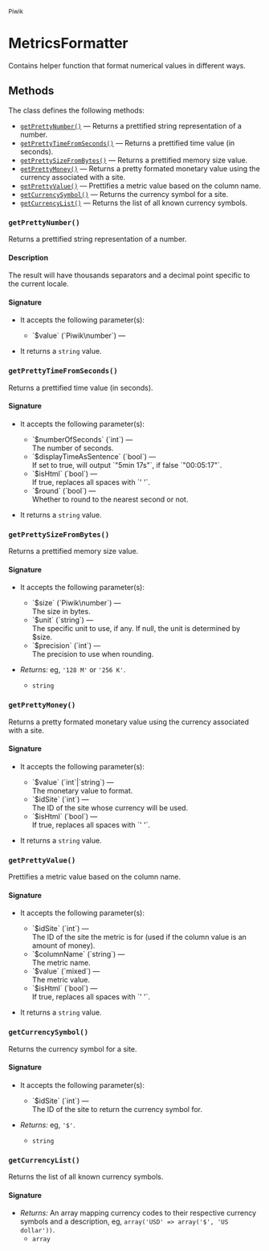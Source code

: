 <small>Piwik</small>

MetricsFormatter
================

Contains helper function that format numerical values in different ways.

Methods
-------

The class defines the following methods:

- [`getPrettyNumber()`](#getprettynumber) &mdash; Returns a prettified string representation of a number.
- [`getPrettyTimeFromSeconds()`](#getprettytimefromseconds) &mdash; Returns a prettified time value (in seconds).
- [`getPrettySizeFromBytes()`](#getprettysizefrombytes) &mdash; Returns a prettified memory size value.
- [`getPrettyMoney()`](#getprettymoney) &mdash; Returns a pretty formated monetary value using the currency associated with a site.
- [`getPrettyValue()`](#getprettyvalue) &mdash; Prettifies a metric value based on the column name.
- [`getCurrencySymbol()`](#getcurrencysymbol) &mdash; Returns the currency symbol for a site.
- [`getCurrencyList()`](#getcurrencylist) &mdash; Returns the list of all known currency symbols.

<a name="getprettynumber" id="getprettynumber"></a>
<a name="getPrettyNumber" id="getPrettyNumber"></a>
### `getPrettyNumber()`

Returns a prettified string representation of a number.

#### Description

The result will have
thousands separators and a decimal point specific to the current locale.

#### Signature

-  It accepts the following parameter(s):

   <ul>
   <li>
      <div markdown="1" class="parameter">
      `$value` (`Piwik\number`) &mdash;

      <div markdown="1" class="param-desc"></div>

      <div style="clear:both;"/>

      </div>
   </li>
   </ul>
- It returns a `string` value.

<a name="getprettytimefromseconds" id="getprettytimefromseconds"></a>
<a name="getPrettyTimeFromSeconds" id="getPrettyTimeFromSeconds"></a>
### `getPrettyTimeFromSeconds()`

Returns a prettified time value (in seconds).

#### Signature

-  It accepts the following parameter(s):

   <ul>
   <li>
      <div markdown="1" class="parameter">
      `$numberOfSeconds` (`int`) &mdash;

      <div markdown="1" class="param-desc"> The number of seconds.</div>

      <div style="clear:both;"/>

      </div>
   </li>
   <li>
      <div markdown="1" class="parameter">
      `$displayTimeAsSentence` (`bool`) &mdash;

      <div markdown="1" class="param-desc"> If set to true, will output `"5min 17s"`, if false `"00:05:17"`.</div>

      <div style="clear:both;"/>

      </div>
   </li>
   <li>
      <div markdown="1" class="parameter">
      `$isHtml` (`bool`) &mdash;

      <div markdown="1" class="param-desc"> If true, replaces all spaces with `'&nbsp;'`.</div>

      <div style="clear:both;"/>

      </div>
   </li>
   <li>
      <div markdown="1" class="parameter">
      `$round` (`bool`) &mdash;

      <div markdown="1" class="param-desc"> Whether to round to the nearest second or not.</div>

      <div style="clear:both;"/>

      </div>
   </li>
   </ul>
- It returns a `string` value.

<a name="getprettysizefrombytes" id="getprettysizefrombytes"></a>
<a name="getPrettySizeFromBytes" id="getPrettySizeFromBytes"></a>
### `getPrettySizeFromBytes()`

Returns a prettified memory size value.

#### Signature

-  It accepts the following parameter(s):

   <ul>
   <li>
      <div markdown="1" class="parameter">
      `$size` (`Piwik\number`) &mdash;

      <div markdown="1" class="param-desc"> The size in bytes.</div>

      <div style="clear:both;"/>

      </div>
   </li>
   <li>
      <div markdown="1" class="parameter">
      `$unit` (`string`) &mdash;

      <div markdown="1" class="param-desc"> The specific unit to use, if any. If null, the unit is determined by $size.</div>

      <div style="clear:both;"/>

      </div>
   </li>
   <li>
      <div markdown="1" class="parameter">
      `$precision` (`int`) &mdash;

      <div markdown="1" class="param-desc"> The precision to use when rounding.</div>

      <div style="clear:both;"/>

      </div>
   </li>
   </ul>
- _Returns:_ eg, `'128 M'` or `'256 K'`.
    - `string`

<a name="getprettymoney" id="getprettymoney"></a>
<a name="getPrettyMoney" id="getPrettyMoney"></a>
### `getPrettyMoney()`

Returns a pretty formated monetary value using the currency associated with a site.

#### Signature

-  It accepts the following parameter(s):

   <ul>
   <li>
      <div markdown="1" class="parameter">
      `$value` (`int`|`string`) &mdash;

      <div markdown="1" class="param-desc"> The monetary value to format.</div>

      <div style="clear:both;"/>

      </div>
   </li>
   <li>
      <div markdown="1" class="parameter">
      `$idSite` (`int`) &mdash;

      <div markdown="1" class="param-desc"> The ID of the site whose currency will be used.</div>

      <div style="clear:both;"/>

      </div>
   </li>
   <li>
      <div markdown="1" class="parameter">
      `$isHtml` (`bool`) &mdash;

      <div markdown="1" class="param-desc"> If true, replaces all spaces with `'&nbsp;'`.</div>

      <div style="clear:both;"/>

      </div>
   </li>
   </ul>
- It returns a `string` value.

<a name="getprettyvalue" id="getprettyvalue"></a>
<a name="getPrettyValue" id="getPrettyValue"></a>
### `getPrettyValue()`

Prettifies a metric value based on the column name.

#### Signature

-  It accepts the following parameter(s):

   <ul>
   <li>
      <div markdown="1" class="parameter">
      `$idSite` (`int`) &mdash;

      <div markdown="1" class="param-desc"> The ID of the site the metric is for (used if the column value is an amount of money).</div>

      <div style="clear:both;"/>

      </div>
   </li>
   <li>
      <div markdown="1" class="parameter">
      `$columnName` (`string`) &mdash;

      <div markdown="1" class="param-desc"> The metric name.</div>

      <div style="clear:both;"/>

      </div>
   </li>
   <li>
      <div markdown="1" class="parameter">
      `$value` (`mixed`) &mdash;

      <div markdown="1" class="param-desc"> The metric value.</div>

      <div style="clear:both;"/>

      </div>
   </li>
   <li>
      <div markdown="1" class="parameter">
      `$isHtml` (`bool`) &mdash;

      <div markdown="1" class="param-desc"> If true, replaces all spaces with `'&nbsp;'`.</div>

      <div style="clear:both;"/>

      </div>
   </li>
   </ul>
- It returns a `string` value.

<a name="getcurrencysymbol" id="getcurrencysymbol"></a>
<a name="getCurrencySymbol" id="getCurrencySymbol"></a>
### `getCurrencySymbol()`

Returns the currency symbol for a site.

#### Signature

-  It accepts the following parameter(s):

   <ul>
   <li>
      <div markdown="1" class="parameter">
      `$idSite` (`int`) &mdash;

      <div markdown="1" class="param-desc"> The ID of the site to return the currency symbol for.</div>

      <div style="clear:both;"/>

      </div>
   </li>
   </ul>
- _Returns:_ eg, `'$'`.
    - `string`

<a name="getcurrencylist" id="getcurrencylist"></a>
<a name="getCurrencyList" id="getCurrencyList"></a>
### `getCurrencyList()`

Returns the list of all known currency symbols.

#### Signature

- _Returns:_ An array mapping currency codes to their respective currency symbols and a description, eg, `array('USD' => array('$', 'US dollar'))`.
    - `array`


